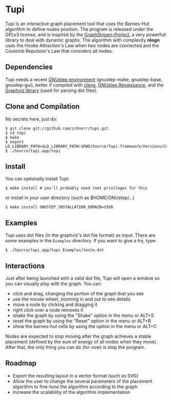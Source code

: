 Tupi
====

Tupi is an interactive graph placement tool that uses the Barnes-Hut
algorithm to define nodes position. The program is released under the
GPLv3 license, and is inspired by the
[GraphStream-Project](http://graphstream-project.org/), a very
powerfull library to deal with dynamic graphs. The algorithm with
complexity __nlogn__ uses the Hooke Attraction's Law when two nodes
are connected and the Coulomb Repulsion's Law that considers all
nodes.

Dependencies
------------

Tupi needs a recent [GNUstep environment](http://gnustep.org)
(gnustep-make, gnustep-base, gnustep-gui), better if compiled with
[clang](http://clang.llvm.org/), [GNUstep
Renaissance](http://www.gnustep.it/Renaissance/), and the [Graphviz
library](http://www.graphviz.org/) (used for parsing dot files).

Clone and Compilation
---------------------

No secrets here, just do:

    $ git clone git://github.com/schnorr/tupi.git
    $ cd tupi
    $ make
    $ export LD_LIBRARY_PATH=$LD_LIBRARY_PATH:$PWD/Source/Tupi.framework/Versions/Current
    $ ./Source/tupi.app/tupi

Install
-------

You can optionally install Tupi:

    $ make install # you'll probably need root privileges for this

or install in your user directory (such as $HOME/GNUstep/...)

    $ make install GNUSTEP_INSTALLATION_DOMAIN=USER

Examples
--------

Tupi uses dot files (in the graphviz's dot file format) as
input. There are some examples in the `Examples` directory. If you
want to give a try, type:

    $ ./Source/tupi.app/tupi Examples/teste.dot

Interactions
------------

Just after being launched with a valid dot file, Tupi will open a
window so you can visually play with the graph. You can:

* click and drag, changing the portion of the graph that you see
* use the mouse wheel, zooming in and out to see details
* move a node by clicking and dragging it
* right click over a node removes it
* shake the graph by using the "Shake" option in the menu or ALT+S
* reset the graph by using the "Reset" option in the menu or ALT+R
* show the barnes-hut cells by using the option in the menu or ALT+C

Nodes are expected to stop moving after the graph achieves a stable
placement (defined by the sum of energy of all nodes when they move).
After that, the only thing you can do (for now) is stop the program.

Roadmap
-------

* Export the resulting layout in a vector format (such as SVG)
* Allow the user to change the several parameters of the placement algorithm
  to fine-tune the algorithm according to the graph
* Increase the scalability of the algorithm implementation